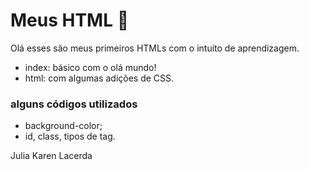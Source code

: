 # Meus HTML :woman:

Olá esses são meus primeiros HTMLs com o intuito de aprendizagem.

* index: básico com o olá mundo!
* html: com algumas adições de CSS.



### alguns códigos utilizados

* background-color;
* id, class, tipos de tag.

Julia Karen Lacerda





